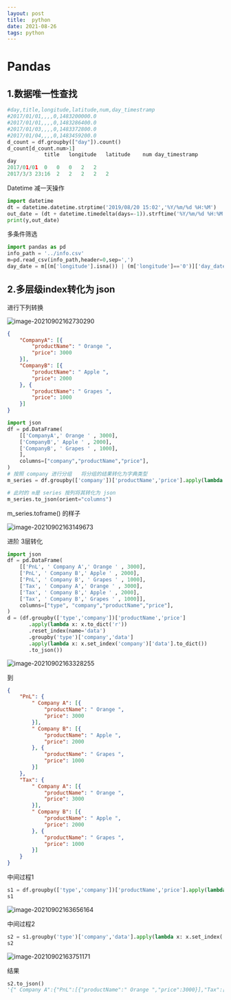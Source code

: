 ```yaml
---
layout: post 
title:  python
date: 2021-08-26
tags: python
---
```




# Pandas

## 1.数据唯一性查找

```python
#day,title,longitude,latitude,num,day_timestramp
#2017/01/01,,,,0,1483200000.0
#2017/01/01,,,,0,1483286400.0
#2017/01/03,,,,0,1483372800.0
#2017/01/04,,,,0,1483459200.0
d_count = df.groupby(["day"]).count()
d_count[d_count.num>1]
			title	longitude	latitude	num	day_timestramp
day					
2017/01/01	0	0	0	2	2
2017/3/3 23:16	2	2	2	2	2
```

Datetime 减一天操作

```python
import datetime
dt = datetime.datetime.strptime('2019/08/20 15:02','%Y/%m/%d %H:%M')
out_date = (dt + datetime.timedelta(days=-1)).strftime('%Y/%m/%d %H:%M')
print(y,out_date)
```

多条件筛选

```python
import pandas as pd
info_path = '../info.csv'
m=pd.read_csv(info_path,header=0,sep=',') 
day_date = m[(m['longitude'].isna()) | (m['longitude']=='0')]['day_date']
```

## 2.多层级index转化为 json

进行下列转换

![image-20210902162730290](D:\MyJava\Blog\u19900101.github.io\blogimg\python\image-20210902162730290.png)

```json
{
	"CompanyA": [{
		"productName": " Orange ",
		"price": 3000
	}],
	"CompanyB": [{
		"productName": " Apple ",
		"price": 2000
	}, {
		"productName": " Grapes ",
		"price": 1000
	}]
}
```

```python
import json
df = pd.DataFrame(
    [['CompanyA',' Orange ' , 3000], 
    ['CompanyB',' Apple ' , 2000],
    ['CompanyB', ' Grapes ' , 1000],
    ],
    columns=["company","productName","price"],
)
# 按照 company 进行分组   将分组的结果转化为字典类型
m_series = df.groupby(['company'])['productName','price'].apply(lambda x: x.to_dict('r'))

# 此时的 m是 series 按列将其转化为 json
m_series.to_json(orient="columns")
```

m_series.toframe()  的样子

![image-20210902163149673](D:\MyJava\Blog\u19900101.github.io\blogimg\python\image-20210902163149673.png)





进阶  3层转化

```python
import json
df = pd.DataFrame(
    [['PnL', ' Company A',' Orange ' , 3000], 
    ['PnL', ' Company B',' Apple ' , 2000],
    ['PnL', ' Company B', ' Grapes ' , 1000],
    ['Tax', ' Company A',' Orange ' , 3000],
    ['Tax', ' Company B',' Apple ' , 2000],
    ['Tax', ' Company B',' Grapes ' , 1000]],
    columns=["type", "company","productName","price"],
)
d = (df.groupby(['type','company'])['productName','price']
       .apply(lambda x: x.to_dict('r'))
       .reset_index(name='data')
       .groupby('type')['company','data']
       .apply(lambda x: x.set_index('company')['data'].to_dict())
       .to_json())
```

![image-20210902163328255](D:\MyJava\Blog\u19900101.github.io\blogimg\python\image-20210902163328255.png)

到

```json
{
	"PnL": {
		" Company A": [{
			"productName": " Orange ",
			"price": 3000
		}],
		" Company B": [{
			"productName": " Apple ",
			"price": 2000
		}, {
			"productName": " Grapes ",
			"price": 1000
		}]
	},
	"Tax": {
		" Company A": [{
			"productName": " Orange ",
			"price": 3000
		}],
		" Company B": [{
			"productName": " Apple ",
			"price": 2000
		}, {
			"productName": " Grapes ",
			"price": 1000
		}]
	}
}
```

中间过程1

```python
s1 = df.groupby(['type','company'])['productName','price'].apply(lambda x: x.to_dict('r')).reset_index(name='data')
s1
```

![image-20210902163656164](D:\MyJava\Blog\u19900101.github.io\blogimg\python\image-20210902163656164.png)

中间过程2

```python
s2 = s1.groupby('type')['company','data'].apply(lambda x: x.set_index('company')['data'])
s2
```

![image-20210902163751171](D:\MyJava\Blog\u19900101.github.io\blogimg\python\image-20210902163751171.png)

结果

```python
s2.to_json()
'{" Company A":{"PnL":[{"productName":" Orange ","price":3000}],"Tax":[{"productName":" Orange ","price":3000}]}," Company B":{"PnL":[{"productName":" Apple ","price":2000},{"productName":" Grapes ","price":1000}],"Tax":[{"productName":" Apple ","price":2000},{"productName":" Grapes ","price":1000}]}}'
```

